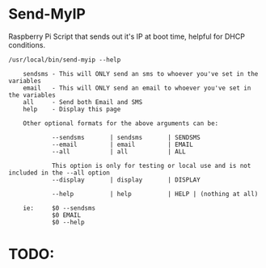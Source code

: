 Send-MyIP
==========================

Raspberry Pi Script that sends out it's IP at boot time, helpful for DHCP conditions.


	/usr/local/bin/send-myip --help

        sendsms - This will ONLY send an sms to whoever you've set in the variables
        email   - This will ONLY send an email to whoever you've set in the variables
        all     - Send both Email and SMS
        help    - Display this page

        Other optional formats for the above arguments can be:

                --sendsms       | sendsms       | SENDSMS
                --email         | email         | EMAIL
                --all           | all           | ALL

                This option is only for testing or local use and is not included in the --all option
                --display       | display       | DISPLAY

                --help          | help          | HELP | (nothing at all)

        ie:     $0 --sendsms
                $0 EMAIL
                $0 --help


TODO:
============



